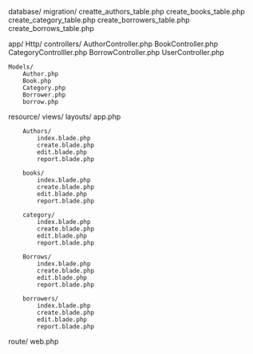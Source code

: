 database/ 
    migration/ 
        creatte_authors_table.php
        create_books_table.php 
        create_category_table.php 
        create_borrowers_table.php 
        create_borrows_table.php 

app/
    Http/
        controllers/
            AuthorController.php
            BookController.php
            CategoryControlller.php
            BorrowController.php
            UserController.php

    Models/ 
        Author.php 
        Book.php 
        Category.php 
        Borrower.php 
        borrow.php 

resource/
    views/ 
        layouts/ 
            app.php 

        Authors/ 
            index.blade.php 
            create.blade.php 
            edit.blade.php 
            report.blade.php 

        books/ 
            index.blade.php 
            create.blade.php
            edit.blade.php 
            report.blade.php  

        category/ 
            index.blade.php 
            create.blade.php 
            edit.blade.php 
            report.blade.php 

        Borrows/ 
            index.blade.php 
            create.blade.php 
            edit.blade.php 
            report.blade.php 

        borrowers/ 
            index.blade.php 
            create.blade.php 
            edit.blade.php 
            report.blade.php 
            
route/ 
    web.php 
